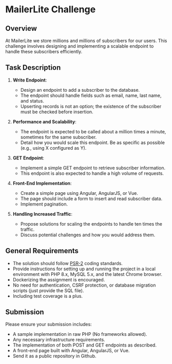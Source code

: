 # MailerLite Challenge

## Overview
At MailerLite we store millions and millions of subscribers for our users. This challenge involves designing and implementing a scalable endpoint to handle these subscribers efficiently.

## Task Description

1. **Write Endpoint**:
   - Design an endpoint to add a subscriber to the database.
   - The endpoint should handle fields such as email, name, last name, and status.
   - Upserting records is not an option; the existence of the subscriber must be checked before insertion.

2. **Performance and Scalability**:
   - The endpoint is expected to be called about a million times a minute, sometimes for the same subscriber.
   - Detail how you would scale this endpoint. Be as specific as possible (e.g., using X configured as Y).

3. **GET Endpoint**:
   - Implement a simple GET endpoint to retrieve subscriber information.
   - This endpoint is also expected to handle a high volume of requests.

4. **Front-End Implementation**:
   - Create a simple page using Angular, AngularJS, or Vue.
   - The page should include a form to insert and read subscriber data.
   - Implement pagination.

5. **Handling Increased Traffic**:
   - Propose solutions for scaling the endpoints to handle ten times the traffic.
   - Discuss potential challenges and how you would address them.

## General Requirements

- The solution should follow [PSR-2](https://www.php-fig.org/psr/psr-2/) coding standards.
- Provide instructions for setting up and running the project in a local environment with PHP 8.x, MySQL 5.x, and the latest Chrome browser.
- Dockerizing the assignment is encouraged.
- No need for authentication, CSRF protection, or database migration scripts (just provide the SQL file).
- Including test coverage is a plus.

## Submission

Please ensure your submission includes:

- A sample implementation in raw PHP (No frameworks allowed).
- Any necessary infrastructure requirements.
- The implementation of both POST and GET endpoints as described.
- A front-end page built with Angular, AngularJS, or Vue.
- Send it as a public repository in Github.
